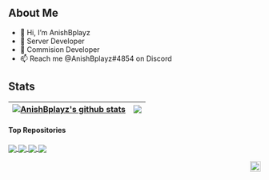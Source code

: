 ## About Me
- 👋 Hi, I’m AnishBplayz
- 👀 Server Developer
- 📝 Commision Developer
- 📫 Reach me @AnishBplayz#4854 on Discord

## Stats

<a href="https://github.com/AnishBplayz"><img align="center" src="https://github-readme-stats.vercel.app/api?username=AnishBplayz&show_icons=true&include_all_commits=true&theme=tokyonight&hide_border=true" alt="AnishBplayz's github stats" /></a> | <a href="https://github.com/AnishBplayz"><img align="center" src="https://github-readme-stats.vercel.app/api/top-langs/?username=AnishBplayz&layout=compact&theme=tokyonight&hide_border=true" /></a> |
| ------------- | ------------- |

#### Top Repositories


<a href="https://github.com/AnishBplayz/ps-hud">
  <img align="center" src="https://github-readme-stats.vercel.app/api/pin/?username=AnishBplayz&repo=ps-hud&theme=tokyonight" />
</a>
<a href="https://github.com/AnishBplayz/ab-hookers">
  <img align="center" src="https://github-readme-stats.vercel.app/api/pin/?username=AnishBplayz&repo=ab-hookers&theme=tokyonight" />
</a> 
<a href="https://github.com/AnishBplayz/ab-paycheck">
  <img align="center" src="https://github-readme-stats.vercel.app/api/pin/?username=AnishBplayz&repo=ab-paycheck&theme=tokyonight" />
</a>
<a href="https://github.com/AnishBplayz/ab-scoreboard">
  <img align="center" src="https://github-readme-stats.vercel.app/api/pin/?username=AnishBplayz&repo=ab-scoreboard&theme=tokyonight" />
</a>

<br />
<br />

<a href="https://twitter.com/anishbhutra">
  <img align="right" alt="AnishBplayz | Twitter" width="21px" src="https://raw.githubusercontent.com/anuraghazra/anuraghazra/master/assets/twitter.svg" />
</a>
